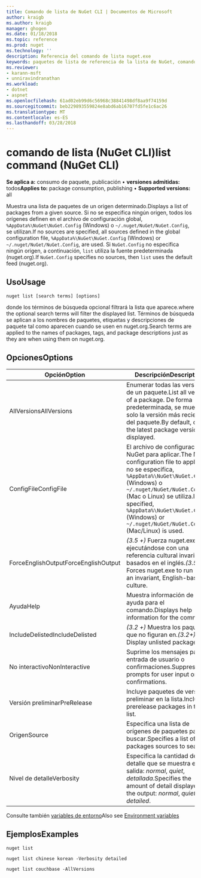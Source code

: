 ```yaml
---
title: Comando de lista de NuGet CLI | Documentos de Microsoft
author: kraigb
ms.author: kraigb
manager: ghogen
ms.date: 01/18/2018
ms.topic: reference
ms.prod: nuget
ms.technology: ''
description: Referencia del comando de lista nuget.exe
keywords: paquetes de lista de referencia de la lista de NuGet, comando
ms.reviewer:
- karann-msft
- unniravindranathan
ms.workload:
- dotnet
- aspnet
ms.openlocfilehash: 61ad02eb99d6c56968c38841498df8aa9f74159d
ms.sourcegitcommit: beb229893559824e8abd6ab16707fd5fe1c6ac26
ms.translationtype: MT
ms.contentlocale: es-ES
ms.lasthandoff: 03/28/2018
---
```

# <a name="list-command-nuget-cli"></a><span data-ttu-id="ce8e0-104">comando de lista (NuGet CLI)</span><span class="sxs-lookup"><span data-stu-id="ce8e0-104">list command (NuGet CLI)</span></span>

<span data-ttu-id="ce8e0-105">**Se aplica a:** consumo de paquete, publicación &bullet; **versiones admitidas:** todos</span><span class="sxs-lookup"><span data-stu-id="ce8e0-105">**Applies to:** package consumption, publishing &bullet; **Supported versions:** all</span></span>

<span data-ttu-id="ce8e0-106">Muestra una lista de paquetes de un origen determinado.</span><span class="sxs-lookup"><span data-stu-id="ce8e0-106">Displays a list of packages from a given source.</span></span> <span data-ttu-id="ce8e0-107">Si no se especifica ningún origen, todos los orígenes definen en el archivo de configuración global, `%AppData%\NuGet\NuGet.Config` (Windows) o `~/.nuget/NuGet/NuGet.Config`, se utilizan.</span><span class="sxs-lookup"><span data-stu-id="ce8e0-107">If no sources are specified, all sources defined in the global configuration file, `%AppData%\NuGet\NuGet.Config` (Windows) or `~/.nuget/NuGet/NuGet.Config`, are used.</span></span> <span data-ttu-id="ce8e0-108">Si `NuGet.Config` no especifica ningún origen, a continuación, `list` utiliza la fuente predeterminada (nuget.org).</span><span class="sxs-lookup"><span data-stu-id="ce8e0-108">If `NuGet.Config` specifies no sources, then `list` uses the default feed (nuget.org).</span></span>

## <a name="usage"></a><span data-ttu-id="ce8e0-109">Uso</span><span class="sxs-lookup"><span data-stu-id="ce8e0-109">Usage</span></span>

```cli
nuget list [search terms] [options]
```

<span data-ttu-id="ce8e0-110">donde los términos de búsqueda opcional filtrará la lista que aparece.</span><span class="sxs-lookup"><span data-stu-id="ce8e0-110">where the optional search terms will filter the displayed list.</span></span> <span data-ttu-id="ce8e0-111">Términos de búsqueda se aplican a los nombres de paquetes, etiquetas y descripciones de paquete tal como aparecen cuando se usen en nuget.org.</span><span class="sxs-lookup"><span data-stu-id="ce8e0-111">Search terms are applied to the names of packages, tags, and package descriptions just as they are when using them on nuget.org.</span></span>

## <a name="options"></a><span data-ttu-id="ce8e0-112">Opciones</span><span class="sxs-lookup"><span data-stu-id="ce8e0-112">Options</span></span>

| <span data-ttu-id="ce8e0-113">Opción</span><span class="sxs-lookup"><span data-stu-id="ce8e0-113">Option</span></span> | <span data-ttu-id="ce8e0-114">Descripción</span><span class="sxs-lookup"><span data-stu-id="ce8e0-114">Description</span></span> |
| --- | --- |
| <span data-ttu-id="ce8e0-115">AllVersions</span><span class="sxs-lookup"><span data-stu-id="ce8e0-115">AllVersions</span></span> | <span data-ttu-id="ce8e0-116">Enumerar todas las versiones de un paquete.</span><span class="sxs-lookup"><span data-stu-id="ce8e0-116">List all versions of a package.</span></span> <span data-ttu-id="ce8e0-117">De forma predeterminada, se muestra solo la versión más reciente del paquete.</span><span class="sxs-lookup"><span data-stu-id="ce8e0-117">By default, only the latest package version is displayed.</span></span> |
| <span data-ttu-id="ce8e0-118">ConfigFile</span><span class="sxs-lookup"><span data-stu-id="ce8e0-118">ConfigFile</span></span> | <span data-ttu-id="ce8e0-119">El archivo de configuración de NuGet para aplicar.</span><span class="sxs-lookup"><span data-stu-id="ce8e0-119">The NuGet configuration file to apply.</span></span> <span data-ttu-id="ce8e0-120">Si no se especifica, `%AppData%\NuGet\NuGet.Config` (Windows) o `~/.nuget/NuGet/NuGet.Config` (Mac o Linux) se utiliza.</span><span class="sxs-lookup"><span data-stu-id="ce8e0-120">If not specified, `%AppData%\NuGet\NuGet.Config` (Windows) or `~/.nuget/NuGet/NuGet.Config` (Mac/Linux) is used.</span></span>|
| <span data-ttu-id="ce8e0-121">ForceEnglishOutput</span><span class="sxs-lookup"><span data-stu-id="ce8e0-121">ForceEnglishOutput</span></span> | <span data-ttu-id="ce8e0-122">*(3.5 +)*  Fuerza nuget.exe ejecutándose con una referencia cultural invariable, basados en el inglés.</span><span class="sxs-lookup"><span data-stu-id="ce8e0-122">*(3.5+)* Forces nuget.exe to run using an invariant, English-based culture.</span></span> |
| <span data-ttu-id="ce8e0-123">Ayuda</span><span class="sxs-lookup"><span data-stu-id="ce8e0-123">Help</span></span> | <span data-ttu-id="ce8e0-124">Muestra información de ayuda para el comando.</span><span class="sxs-lookup"><span data-stu-id="ce8e0-124">Displays help information for the command.</span></span> |
| <span data-ttu-id="ce8e0-125">IncludeDelisted</span><span class="sxs-lookup"><span data-stu-id="ce8e0-125">IncludeDelisted</span></span> | <span data-ttu-id="ce8e0-126">*(3.2 +)*  Muestra los paquetes que no figuran en.</span><span class="sxs-lookup"><span data-stu-id="ce8e0-126">*(3.2+)* Display unlisted packages.</span></span> |
| <span data-ttu-id="ce8e0-127">No interactivo</span><span class="sxs-lookup"><span data-stu-id="ce8e0-127">NonInteractive</span></span> | <span data-ttu-id="ce8e0-128">Suprime los mensajes para la entrada de usuario o confirmaciones.</span><span class="sxs-lookup"><span data-stu-id="ce8e0-128">Suppresses prompts for user input or confirmations.</span></span> |
| <span data-ttu-id="ce8e0-129">Versión preliminar</span><span class="sxs-lookup"><span data-stu-id="ce8e0-129">PreRelease</span></span> | <span data-ttu-id="ce8e0-130">Incluye paquetes de versión preliminar en la lista.</span><span class="sxs-lookup"><span data-stu-id="ce8e0-130">Includes prerelease packages in the list.</span></span> |
| <span data-ttu-id="ce8e0-131">Origen</span><span class="sxs-lookup"><span data-stu-id="ce8e0-131">Source</span></span> | <span data-ttu-id="ce8e0-132">Especifica una lista de orígenes de paquetes para buscar.</span><span class="sxs-lookup"><span data-stu-id="ce8e0-132">Specifies a list of packages sources to search.</span></span> |
| <span data-ttu-id="ce8e0-133">Nivel de detalle</span><span class="sxs-lookup"><span data-stu-id="ce8e0-133">Verbosity</span></span> | <span data-ttu-id="ce8e0-134">Especifica la cantidad de detalle que se muestra en la salida: *normal*, *quiet*, *detallada*.</span><span class="sxs-lookup"><span data-stu-id="ce8e0-134">Specifies the amount of detail displayed in the output: *normal*, *quiet*, *detailed*.</span></span> |

<span data-ttu-id="ce8e0-135">Consulte también [variables de entorno](cli-ref-environment-variables.md)</span><span class="sxs-lookup"><span data-stu-id="ce8e0-135">Also see [Environment variables](cli-ref-environment-variables.md)</span></span>

## <a name="examples"></a><span data-ttu-id="ce8e0-136">Ejemplos</span><span class="sxs-lookup"><span data-stu-id="ce8e0-136">Examples</span></span>

```cli
nuget list

nuget list chinese korean -Verbosity detailed

nuget list couchbase -AllVersions
```

